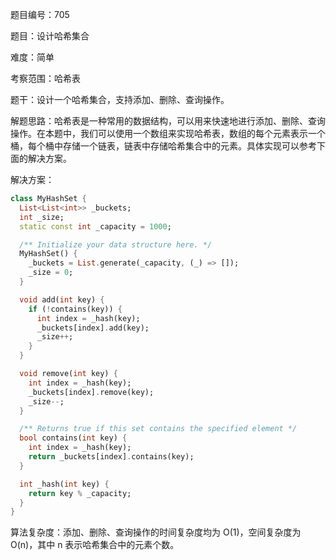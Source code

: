 题目编号：705

题目：设计哈希集合

难度：简单

考察范围：哈希表

题干：设计一个哈希集合，支持添加、删除、查询操作。

解题思路：哈希表是一种常用的数据结构，可以用来快速地进行添加、删除、查询操作。在本题中，我们可以使用一个数组来实现哈希表，数组的每个元素表示一个桶，每个桶中存储一个链表，链表中存储哈希集合中的元素。具体实现可以参考下面的解决方案。

解决方案：

```dart
class MyHashSet {
  List<List<int>> _buckets;
  int _size;
  static const int _capacity = 1000;

  /** Initialize your data structure here. */
  MyHashSet() {
    _buckets = List.generate(_capacity, (_) => []);
    _size = 0;
  }

  void add(int key) {
    if (!contains(key)) {
      int index = _hash(key);
      _buckets[index].add(key);
      _size++;
    }
  }

  void remove(int key) {
    int index = _hash(key);
    _buckets[index].remove(key);
    _size--;
  }

  /** Returns true if this set contains the specified element */
  bool contains(int key) {
    int index = _hash(key);
    return _buckets[index].contains(key);
  }

  int _hash(int key) {
    return key % _capacity;
  }
}
```

算法复杂度：添加、删除、查询操作的时间复杂度均为 O(1)，空间复杂度为 O(n)，其中 n 表示哈希集合中的元素个数。